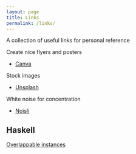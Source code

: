 ```yaml
---
layout: page
title: Links
permalink: /links/
---
```


A collection of useful links for personal reference

Create nice flyers and posters
-   [Canva](https://www.canva.com)

Stock images
-   [Unsplash](https://unsplash.com/)

White noise for concentration
-   [Noisli](https://www.noisli.com/)

## Haskell

[Overlappable instances](https://lukasz-golebiewski.github.io/haskell/effects/2021/01/06/overlappable-instances.html#fn:1)


